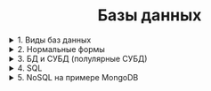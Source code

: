 
<h1 align="center">Базы данных</h1>  
    
<details> <summary>1. Виды баз данных</summary><br></details>
<details> <summary>2. Нормальные формы</summary><br></details>   
<details> <summary>3. БД и СУБД (полулярные СУБД)</summary><br></details>
<details> <summary>4. SQL</summary><br></details>
<details> <summary>5. NoSQL на примере MongoDB</summary><br></details>
